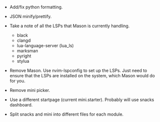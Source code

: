- Add/fix python formatting.
- JSON minify/prettify.

- Take a note of all the LSPs that Mason is currently handling.
   + black
   + clangd
   + lua-language-server (lua_ls)
   + marksman
   + pyright
   + stylua
- Remove Mason. Use nvim-lspconfig to set up the LSPs. Just need to ensure that the LSPs are installed on the system, which Mason would do for you.
- Remove mini picker.
- Use a different startpage (current mini.starter). Probably will use snacks dashboard.
- Split snacks and mini into different files for each module.
